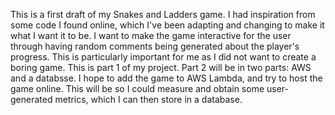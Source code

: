 This is a first draft of my Snakes and Ladders game. I had inspiration from some code I found online, which I've been adapting and changing to make it what I want it to be. I want to make the game interactive for the user through having random comments being generated about the player's progress. This is particularly important for me as I did not want to create a boring game. This is part 1 of my project. Part 2 will be in two parts: AWS and a databsse. I hope to add the game to AWS Lambda, and try to host the game online. This will be so I could measure and obtain some user-generated metrics, which I can then store in a database. 
